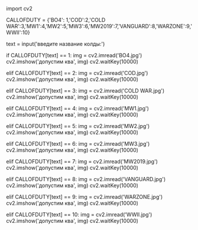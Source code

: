 import cv2

CALLOFDUTY = {'BO4': 1,'COD':2,'COLD WAR':3,'MW1':4,'MW2':5,'MW3':6,'MW2019':7,'VANGUARD':8,'WARZONE':9,'WWII':10}

text = input('введите название колды:')


if CALLOFDUTY[text] == 1:
    img = cv2.imread('BO4.jpg')
    cv2.imshow('допустим ква', img)
    cv2.waitKey(10000)

elif CALLOFDUTY[text] == 2:
    img = cv2.imread('COD.jpg')
    cv2.imshow('допустим ква', img)
    cv2.waitKey(10000)

elif CALLOFDUTY[text] == 3:
    img = cv2.imread('COLD WAR.jpg')
    cv2.imshow('допустим ква', img)
    cv2.waitKey(10000)

elif CALLOFDUTY[text] == 4:
    img = cv2.imread('MW1.jpg')
    cv2.imshow('допустим ква', img)
    cv2.waitKey(10000)

elif CALLOFDUTY[text] == 5:
    img = cv2.imread('MW2.jpg')
    cv2.imshow('допустим ква', img)
    cv2.waitKey(10000)

elif CALLOFDUTY[text] == 6:
    img = cv2.imread('MW3.jpg')
    cv2.imshow('допустим ква', img)
    cv2.waitKey(10000)

elif CALLOFDUTY[text] == 7:
    img = cv2.imread('MW2019.jpg')
    cv2.imshow('допустим ква', img)
    cv2.waitKey(10000)

elif CALLOFDUTY[text] == 8:
    img = cv2.imread('VANGUARD.jpg')
    cv2.imshow('допустим ква', img)
    cv2.waitKey(10000)

elif CALLOFDUTY[text] == 9:
    img = cv2.imread('WARZONE.jpg')
    cv2.imshow('допустим ква', img)
    cv2.waitKey(10000)

elif CALLOFDUTY[text] == 10:
    img = cv2.imread('WWII.jpg')
    cv2.imshow('допустим ква', img)
    cv2.waitKey(10000)





